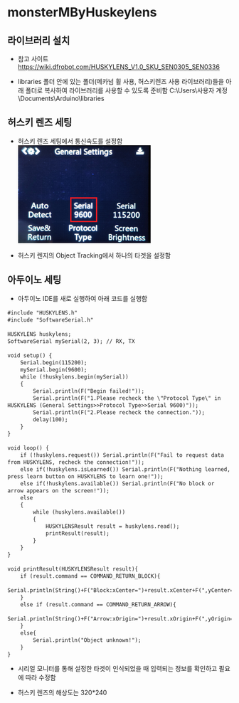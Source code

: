 # monsterMByHuskeylens

## 라이브러리 설치
* 참고 사이트  
https://wiki.dfrobot.com/HUSKYLENS_V1.0_SKU_SEN0305_SEN0336  

* libraries 폴더 안에 있는 폴더(메카넘 휠 사용, 허스키렌즈 사용 라이브러리)들을 아래 폴더로 복사하여 라이브러리를 사용할 수 있도록 준비함
C:\Users\사용자 계정\Documents\Arduino\libraries

## 허스키 렌즈 세팅  
* 허스키 렌즈 세팅에서 통신속도를 설정함  
![](https://raw.githubusercontent.com/DFRobot/Wiki/master/SEN0305/image/UartMode.png)  

* 허스키 렌지의 Object Tracking에서 하나의 타겟을 설정함  


## 아두이노 세팅  
* 아두이노 IDE를 새로 실행하여 아래 코드를 실행함
```
#include "HUSKYLENS.h"
#include "SoftwareSerial.h"

HUSKYLENS huskylens;
SoftwareSerial mySerial(2, 3); // RX, TX

void setup() {
    Serial.begin(115200);
    mySerial.begin(9600);
    while (!huskylens.begin(mySerial))
    {
        Serial.println(F("Begin failed!"));
        Serial.println(F("1.Please recheck the \"Protocol Type\" in HUSKYLENS (General Settings>>Protocol Type>>Serial 9600)"));
        Serial.println(F("2.Please recheck the connection."));
        delay(100);
    }
}

void loop() {
    if (!huskylens.request()) Serial.println(F("Fail to request data from HUSKYLENS, recheck the connection!"));
    else if(!huskylens.isLearned()) Serial.println(F("Nothing learned, press learn button on HUSKYLENS to learn one!"));
    else if(!huskylens.available()) Serial.println(F("No block or arrow appears on the screen!"));
    else
    {
        while (huskylens.available())
        {
            HUSKYLENSResult result = huskylens.read();
            printResult(result);
        }    
    }
}

void printResult(HUSKYLENSResult result){
    if (result.command == COMMAND_RETURN_BLOCK){
        Serial.println(String()+F("Block:xCenter=")+result.xCenter+F(",yCenter=")+result.yCenter+F(",width=")+result.width+F(",height=")+result.height+F(",ID=")+result.ID);
    }
    else if (result.command == COMMAND_RETURN_ARROW){
        Serial.println(String()+F("Arrow:xOrigin=")+result.xOrigin+F(",yOrigin=")+result.yOrigin+F(",xTarget=")+result.xTarget+F(",yTarget=")+result.yTarget+F(",ID=")+result.ID);
    }
    else{
        Serial.println("Object unknown!");
    }
}
```

* 시리얼 모니터를 통해 설정한 타겟이 인식되었을 때 입력되는 정보를 확인하고 필요에 따라 수정함  

* 허스키 렌즈의 해상도는 320*240  

